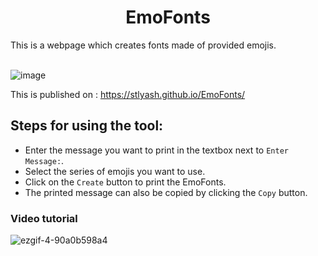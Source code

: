 <h1 align = "Center">EmoFonts</h1>
This is a webpage which creates fonts made of provided emojis.<br><br>

![image](https://user-images.githubusercontent.com/66861659/218363310-be883c3b-0e87-4db9-bb5a-e37f60c05256.png)

This is published on : https://stlyash.github.io/EmoFonts/

## Steps for using the tool:
* Enter the message you want to print in the textbox next to  ```Enter Message:```.
* Select the series of emojis you want to use.
* Click on the ```Create``` button to print the EmoFonts.
* The printed message can also be copied by clicking the ```Copy``` button.

### Video tutorial
![ezgif-4-90a0b598a4](https://user-images.githubusercontent.com/66861659/218366108-eac27d14-664e-4ad9-a0f7-92eae708389e.gif)
